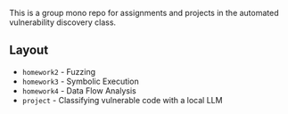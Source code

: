 This is a group mono repo for assignments and projects in the automated vulnerability discovery class. 


## Layout
- `homework2` - Fuzzing
- `homework3` - Symbolic Execution
- `homework4` - Data Flow Analysis
- `project` - Classifying vulnerable code with a local LLM